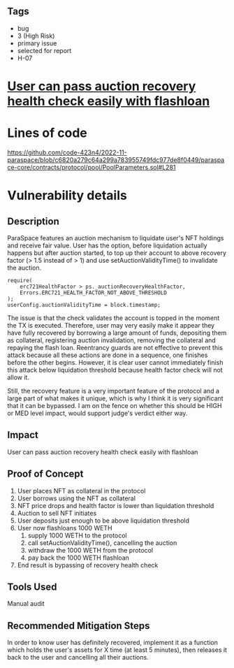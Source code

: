 ## Tags

- bug
- 3 (High Risk)
- primary issue
- selected for report
- H-07

# [User can pass auction recovery health check easily with flashloan](https://github.com/code-423n4/2022-11-paraspace-findings/issues/478) 

# Lines of code

https://github.com/code-423n4/2022-11-paraspace/blob/c6820a279c64a299a783955749fdc977de8f0449/paraspace-core/contracts/protocol/pool/PoolParameters.sol#L281


# Vulnerability details

## Description

ParaSpace features an auction mechanism to liquidate user's NFT holdings and receive fair value. User has the option, before liquidation actually happens but after auction started, to top up their account to above recovery factor (> 1.5 instead of > 1) and use setAuctionValidityTime() to invalidate the auction.
```
require(
    erc721HealthFactor > ps._auctionRecoveryHealthFactor,
    Errors.ERC721_HEALTH_FACTOR_NOT_ABOVE_THRESHOLD
);
userConfig.auctionValidityTime = block.timestamp;
```

The issue is that the check validates the account is topped in the moment the TX is executed. Therefore, user may very easily make it appear they have fully recovered by borrowing a large amount of funds, depositing them as collateral, registering auction invalidation, removing the collateral and repaying the flash loan. Reentrancy guards are not effective to prevent this attack because all these actions are done in a sequence, one finishes before the other begins. However, it is clear user cannot immediately finish this attack below liquidation threshold because health factor check will not allow it.

Still, the recovery feature is a very important feature of the protocol and a large part of what makes it unique, which is why I think it is very significant that it can be bypassed.
I am on the fence on whether this should be HIGH or MED level impact, would support judge's verdict either way.

## Impact

User can pass auction recovery health check easily with flashloan

## Proof of Concept

1. User places NFT as collateral in the protocol
2. User borrows using the NFT as collateral
3. NFT price drops and health factor is lower than liquidation threshold
4. Auction to sell NFT initiates
5. User deposits just enough to be above liquidation threshold
6. User now flashloans 1000 WETH
	1. supply 1000 WETH to the protocol
	2. call setAuctionValidityTime(), cancelling the auction
	3. withdraw the 1000 WETH from the protocol
	4. pay back the 1000 WETH flashloan
7. End result is bypassing of recovery health check

## Tools Used

Manual audit

## Recommended Mitigation Steps

In order to know user has definitely recovered, implement it as a function which holds the user's assets for X time (at least 5 minutes), then releases it back to the user and cancelling all their auctions.